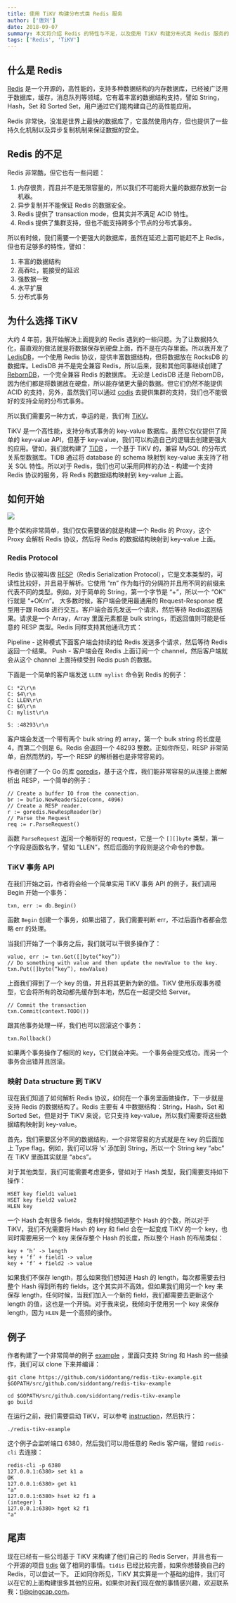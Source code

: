 ```yaml
---
title: 使用 TiKV 构建分布式类 Redis 服务
author: ['唐刘']
date: 2018-09-07
summary: 本文将介绍 Redis 的特性与不足，以及使用 TiKV 构建分布式类 Redis 服务的
tags: ['Redis', 'TiKV']
---
```



## 什么是 Redis

[Redis](https://redis.io/) 是一个开源的，高性能的，支持多种数据结构的内存数据库，已经被广泛用于数据库，缓存，消息队列等领域。它有着丰富的数据结构支持，譬如 String，Hash，Set 和 Sorted Set，用户通过它们能构建自己的高性能应用。

Redis 非常快，没准是世界上最快的数据库了，它虽然使用内存，但也提供了一些持久化机制以及异步复制机制来保证数据的安全。 

## Redis 的不足

Redis 非常酷，但它也有一些问题：

1. 内存很贵，而且并不是无限容量的，所以我们不可能将大量的数据存放到一台机器。
2. 异步复制并不能保证 Redis 的数据安全。
3. Redis 提供了 transaction mode，但其实并不满足 ACID 特性。
4. Redis 提供了集群支持，但也不能支持跨多个节点的分布式事务。

所以有时候，我们需要一个更强大的数据库，虽然在延迟上面可能赶不上 Redis，但也有足够多的特性，譬如：

1. 丰富的数据结构
2. 高吞吐，能接受的延迟
3. 强数据一致
4. 水平扩展
5. 分布式事务

## 为什么选择 TiKV

大约 4 年前，我开始解决上面提到的 Redis 遇到的一些问题。为了让数据持久化，最直观的做法就是将数据保存到硬盘上面，而不是在内存里面。所以我开发了 [LedisDB](https://github.com/reborndb/reborn)，一个使用 Redis 协议，提供丰富数据结构，但将数据放在 RocksDB 的数据库。LedisDB 并不是完全兼容 Redis，所以后来，我和其他同事继续创建了 [RebornDB](https://github.com/reborndb/reborn)，一个完全兼容 Redis 的数据库。
无论是 LedisDB 还是 RebornDB，因为他们都是将数据放在硬盘，所以能存储更大量的数据。但它们仍然不能提供 ACID 的支持，另外，虽然我们可以通过 [codis](https://github.com/CodisLabs/codis) 去提供集群的支持，我们也不能很好的支持全局的分布式事务。

所以我们需要另一种方式，幸运的是，我们有 [TiKV](https://github.com/tikv/tikv)。

TiKV 是一个高性能，支持分布式事务的 key-value 数据库。虽然它仅仅提供了简单的 key-value API，但基于 key-value，我们可以构造自己的逻辑去创建更强大的应用。譬如，我们就构建了 [TiDB](https://github.com/pingcap/tidb) ，一个基于 TiKV 的，兼容 MySQL 的分布式关系型数据库。TiDB 通过将 database 的 schema 映射到 key-value 来支持了相关 SQL 特性。所以对于 Redis，我们也可以采用同样的办法 - 构建一个支持 Redis 协议的服务，将 Redis 的数据结构映射到 key-value 上面。

## 如何开始

![](https://upload-images.jianshu.io/upload_images/542677-444fff797845a591.png?imageMogr2/auto-orient/strip%7CimageView2/2/w/1240)

整个架构非常简单，我们仅仅需要做的就是构建一个 Redis 的 Proxy，这个 Proxy 会解析 Redis 协议，然后将 Redis 的数据结构映射到 key-value 上面。

### Redis Protocol

Redis 协议被叫做 [RESP](https://redis.io/topics/protocol)（Redis Serialization Protocol），它是文本类型的，可读性比较好，并且易于解析。它使用 “rn” 作为每行的分隔符并且用不同的前缀来代表不同的类型。例如，对于简单的 String，第一个字节是 “+”，所以一个 “OK” 行就是 “+OKrn”。
大多数时候，客户端会使用最通用的 Request-Response 模型用于跟 Redis 进行交互。客户端会首先发送一个请求，然后等待 Redis返回结果。请求是一个 Array，Array 里面元素都是 bulk strings，而返回值则可能是任意的 RESP 类型。Redis 同样支持其他通讯方式：

Pipeline - 这种模式下面客户端会持续的给 Redis 发送多个请求，然后等待 Redis 返回一个结果。
Push - 客户端会在 Redis 上面订阅一个 channel，然后客户端就会从这个 channel 上面持续受到 Redis push 的数据。

下面是一个简单的客户端发送 `LLEN mylist` 命令到 Redis 的例子：

```
C: *2\r\n
C: $4\r\n
C: LLEN\r\n
C: $6\r\n
C: mylist\r\n

S: :48293\r\n
```

客户端会发送一个带有两个 bulk string 的 array，第一个 bulk string 的长度是 4，而第二个则是 6。Redis 会返回一个 48293 整数。正如你所见，RESP 非常简单，自然而然的，写一个 RESP 的解析器也是非常容易的。

作者创建了一个 Go 的库 [goredis](https://github.com/siddontang/goredis)，基于这个库，我们能非常容易的从连接上面解析出 RESP，一个简单的例子：

```
// Create a buffer IO from the connection.
br := bufio.NewReaderSize(conn, 4096)
// Create a RESP reader.
r := goredis.NewRespReader(br)
// Parse the Request
req := r.ParseRequest()
```

函数 `ParseRequest` 返回一个解析好的 request，它是一个 `[][]byte` 类型，第一个字段是函数名字，譬如 “LLEN”，然后后面的字段则是这个命令的参数。

### TiKV 事务 API

在我们开始之前，作者将会给一个简单实用 TiKV 事务 API 的例子，我们调用 Begin 开始一个事务：

```
txn, err := db.Begin()
```

函数 `Begin` 创建一个事务，如果出错了，我们需要判断 err，不过后面作者都会忽略 err 的处理。

当我们开始了一个事务之后，我们就可以干很多操作了：

```
value, err := txn.Get([]byte(“key”))
// Do something with value and then update the newValue to the key.
txn.Put([]byte(“key”), newValue)
```

上面我们得到了一个 key 的值，并且将其更新为新的值。TiKV 使用乐观事务模型，它会将所有的改动都先缓存到本地，然后在一起提交给 Server。

```
// Commit the transaction
txn.Commit(context.TODO())
```

跟其他事务处理一样，我们也可以回滚这个事务：

```
txn.Rollback()
```

如果两个事务操作了相同的 key，它们就会冲突。一个事务会提交成功，而另一个事务会出错并且回滚。

### 映射 Data structure 到 TiKV

现在我们知道了如何解析 Redis 协议，如何在一个事务里面做操作，下一步就是支持 Redis 的数据结构了。Redis 主要有 4 中数据结构：String，Hash，Set 和 Sorted Set，但是对于 TiKV 来说，它只支持 key-value，所以我们需要将这些数据结构映射到 key-value。

首先，我们需要区分不同的数据结构，一个非常容易的方式就是在 key 的后面加上 Type flag。例如，我们可以将 ’s’ 添加到 String，所以一个 String key “abc” 在 TiKV 里面其实就是 “abcs”。

对于其他类型，我们可能需要考虑更多，譬如对于 Hash 类型，我们需要支持如下操作：

```
HSET key field1 value1
HSET key field2 value2
HLEN key
```

一个 Hash 会有很多 fields，我有时候想知道整个 Hash 的个数，所以对于 TiKV，我们不光需要将 Hash 的 key 和 field 合在一起变成 TiKV 的一个 key，也同时需要用另一个 key 来保存整个 Hash 的长度，所以整个 Hash 的布局类似：

```
key + ‘h’ -> length
key + ‘f’ + field1 -> value
key + ‘f’ + field2 -> value 
```

如果我们不保存 length，那么如果我们想知道 Hash 的 length，每次都需要去扫整个 Hash 得到所有的 fields，这个其实并不高效。但如果我们用另一个 key 来保存 length，任何时候，当我们加入一个新的 field，我们都需要去更新这个 length 的值，这也是一个开销。对于我来说，我倾向于使用另一个 key 来保存 length，因为 `HLEN` 是一个高频的操作。

## 例子

作者构建了一个非常简单的例子 [example](https://github.com/siddontang/redis-tikv-example) ，里面只支持 String 和 Hash 的一些操作，我们可以 clone 下来并编译：

```
git clone https://github.com/siddontang/redis-tikv-example.git $GOPATH/src/github.com/siddontang/redis-tikv-example

cd $GOPATH/src/github.com/siddontang/redis-tikv-example
go build
```

在运行之前，我们需要启动 TiKV，可以参考 [instruction](https://github.com/tikv/tikv#deploying-to-production)，然后执行：

```
./redis-tikv-example
```

这个例子会监听端口 6380，然后我们可以用任意的 Redis 客户端，譬如 `redis-cli` 去连接：

```
redis-cli -p 6380
127.0.0.1:6380> set k1 a
OK
127.0.0.1:6380> get k1
"a"
127.0.0.1:6380> hset k2 f1 a
(integer) 1
127.0.0.1:6380> hget k2 f1
"a"
```

## 尾声

现在已经有一些公司基于 TiKV 来构建了他们自己的 Redis Server，并且也有一个开源的项目 [tidis](https://github.com/yongman/tidis) 做了相同的事情。`tidis` 已经比较完善，如果你想替换自己的 Redis，可以尝试一下。
正如同你所见，TiKV 其实算是一个基础的组件，我们可以在它的上面构建很多其他的应用。如果你对我们现在做的事情感兴趣，欢迎联系我：tl@pingcap.com。